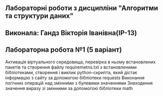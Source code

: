 ## Лабораторні роботи з дисципліни "Алгоритми та структури даних"
## Виконала: Гандз Вікторія Іванівна(ІР-13)
## Лабораторна робота №1 (5 варіант)

Активація віртуального середовища, перевірка в ньому встановлених пакетів та створення файлу requiremetns.txt з встановленими бібліотеками, створення і виклик python-скрипта, який дістає інформацію з сайту за допомогою бібліотеки requests
Виконання логічних операцій над змінними з булевими значеннями
Знаходення значення виразу зі змінними за допомогою бібліотеки math
